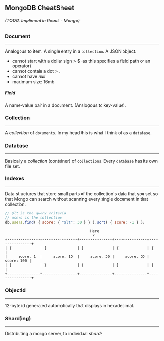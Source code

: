 ## MongoDB CheatSheet
###### (TODO: Impliment in React + Mongo)

### Document
---
Analogous to item. A single entry in a `collection`. A JSON object.

* cannot start with a dollar sign > $ (as this specifies a field path or an operator)
* cannot contain a dot > .
* cannot have _null_
* maximum size: 16mb

##### Field
A name-value pair in a document. (Analogous to key-value).


### Collection
---
A _collection_ of `documents`. In my head this is what I think of as a `database`.

### Database
---
Basically a _collection_ (container) of `collections`. Every `database` has its own file set.

### Indexes
---
Data structures that store small parts of the collection's data that you set so that Mongo can search without scanning every single document in that collection.

``` js
// $lt is the query criteria
// users is the collection
db.users.find( { score: { "$lt": 30 } } ).sort( { score: -1 } );
```
```
                                       Here
                                        V
+---------------+----------------+---------------+---------------+----------------+
| {             | {              | {             | {             | {              |
|     score: 1  |     score: 15  |     score: 30 |     score: 35 |     score: 100 |
| }             | }              | }             | }             | }              |
+---------------+----------------+---------------+---------------+----------------+
```
### ObjectId
---
12-byte id generated automatically that displays in hexadecimal.

### Shard(ing)
---
Distributing a mongo server, to individual _shards_
